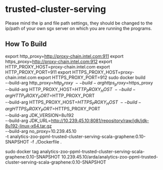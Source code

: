 # trusted-cluster-serving
Please mind the ip and file path settings, they should be changed to the ip/path of your own sgx server on which you are running the programs.

## How To Build
export http_proxy=http://proxy-chain.intel.com:911
export https_proxy=http://proxy-chain.intel.com:912
export HTTP_PROXY_HOST=proxy-chain.intel.com
export HTTP_PROXY_PORT=911
export HTTPS_PROXY_HOST=proxy-chain.intel.com
export HTTPS_PROXY_PORT=912
sudo docker build \
    --build-arg http_proxy=$http_proxy \
    --build-arg https_proxy=$https_proxy \
    --build-arg HTTP_PROXY_HOST=$HTTP_PROXY_HOST \
    --build-arg HTTP_PROXY_PORT=$HTTP_PROXY_PORT \
    --build-arg HTTPS_PROXY_HOST=$HTTPS_PROXY_HOST \
    --build-arg HTTPS_PROXY_PORT=$HTTPS_PROXY_PORT \
    --build-arg JDK_VERSION=8u192 \
    --build-arg JDK_URL=http://10.239.45.10:8081/repository/raw/jdk/jdk-8u192-linux-x64.tar.gz \
    --build-arg no_proxy=10.239.45.10 \
    -t analytics-zoo-ppml-trusted-cluster-serving-scala-graphene:0.10-SNAPSHOT -f ./Dockerfile .

sudo docker tag analytics-zoo-ppml-trusted-cluster-serving-scala-graphene:0.10-SNAPSHOT 10.239.45.10/arda/analytics-zoo-ppml-trusted-cluster-serving-scala-graphene:0.10-SNAPSHOT
